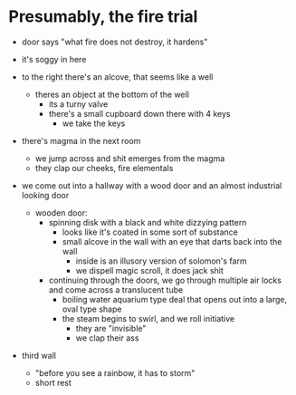 # Presumably, the fire trial
- door says "what fire does not destroy, it hardens"
- it's soggy in here
- to the right there's an alcove, that seems like a well
    - theres an object at the bottom of the well
        - its a turny valve
        - there's a small cupboard down there with 4 keys
            - we take the keys
- there's magma in the next room
    - we jump across and shit emerges from the magma
    - they clap our cheeks, fire elementals

- we come out into a hallway with a wood door and an almost industrial looking door
    - wooden door:
        - spinning disk with a black and white dizzying pattern
            - looks like it's coated in some sort of substance
            - small alcove in the wall with an eye that darts back into the wall
                - inside is an illusory version of solomon's farm
                - we dispell magic scroll, it does jack shit
        - continuing through the doors, we go through multiple air locks and come across a translucent tube
            - boiling water aquarium type deal that opens out into a large, oval type shape
            - the steam begins to swirl, and we roll initiative
                - they are "invisible"
                - we clap their ass
- third wall
    - "before you see a rainbow, it has to storm"
    - short rest
